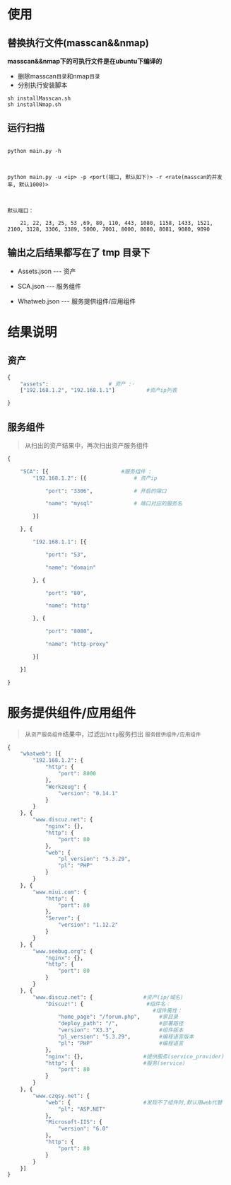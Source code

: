 # 使用

## 替换执行文件(masscan&&nmap)
**masscan&&nmap下的可执行文件是在ubuntu下编译的**
- 删除masscan`目录`和nmap`目录`
- 分别执行安装脚本

```shell
sh installMasscan.sh
sh installNmap.sh
```


## 运行扫描
```shell

python main.py -h

 

python main.py -u <ip> -p <port(端口, 默认如下)> -r <rate(masscan的并发率, 默认1000)>

 

默认端口：

    21, 22, 23, 25, 53 ,69, 80, 110, 443, 1080, 1158, 1433, 1521, 2100, 3128, 3306, 3389, 5000, 7001, 8000, 8080, 8081, 9080, 9090

```

## 输出之后结果都写在了 tmp 目录下

 

- Assets.json --- 资产

- SCA.json  --- 服务组件

- Whatweb.json  --- 服务提供组件/应用组件

 

 

# 结果说明

## 资产

```python
{
	"assets": 					# 资产 :·
    ["192.168.1.2", "192.168.1.1"]			#资产ip列表

}

```

 

## 服务组件

> 从扫出的资产结果中，再次扫出资产服务组件

```python
{

    "SCA": [{						#服务组件 : 
        "192.168.1.2": [{				# 资产ip

            "port": "3306",				# 开启的端口

            "name": "mysql"				# 端口对应的服务名

        }]

    }, {

        "192.168.1.1": [{

            "port": "53",

            "name": "domain"

        }, {

            "port": "80",

            "name": "http"

        }, {

            "port": "8080",

            "name": "http-proxy"

        }]

    }]

}
```

 

# 服务提供组件/应用组件

> 从`资产服务组件`结果中，过滤出`http`服务扫出 `服务提供组件/应用组件`

```python
{
	"whatweb": [{
		"192.168.1.2": {
			"http": {
				"port": 8000
			},
			"Werkzeug": {
				"version": "0.14.1"
			}
		}
	}, {
		"www.discuz.net": {
			"nginx": {},
			"http": {
				"port": 80
			},
			"web": {
				"pl_version": "5.3.29",
				"pl": "PHP"
			}
		}
	}, {
		"www.miui.com": {
			"http": {
				"port": 80
			},
			"Server": {
				"version": "1.12.2"
			}
		}
	}, {
		"www.seebug.org": {
			"nginx": {},
			"http": {
				"port": 80
			}
		}
	}, {
		"www.discuz.net": {				   #资产(ip/域名)
			"Discuz!": {					#组件名：
                							  #组件属性：
				"home_page": "/forum.php",	    #家目录
				"deploy_path": "/",			    #部署路径
				"version": "X3.3",				#组件版本
				"pl_version": "5.3.29",			#编程语言版本
				"pl": "PHP"						#编程语言
			},
			"nginx": {},				   #提供服务(service_provider)
			"http": {					   #服务(service)
				"port": 80
			}
		}
	}, {
		"www.czqsy.net": {
			"web": {					   #发现不了组件时,默认用web代替
				"pl": "ASP.NET"
			},
			"Microsoft-IIS": {
				"version": "6.0"
			},
			"http": {
				"port": 80
			}
		}
	}]
}
```